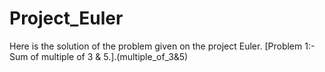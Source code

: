 # Project_Euler
Here is the solution of the problem given on the project Euler.
[Problem 1:- Sum of multiple of 3 & 5.].(multiple_of_3&5)
